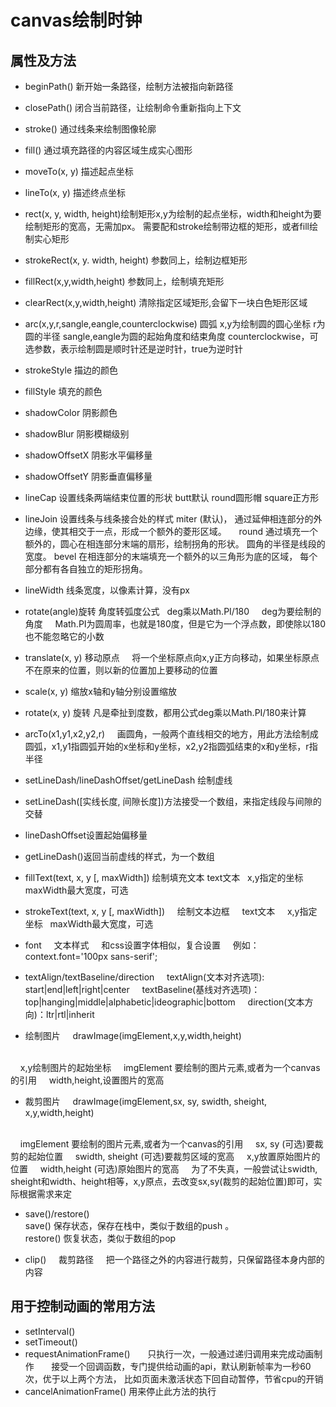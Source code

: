 # canvas绘制时钟

## 属性及方法

  - beginPath() 新开始一条路径，绘制方法被指向新路径
  - closePath() 闭合当前路径，让绘制命令重新指向上下文
  - stroke() 通过线条来绘制图像轮廓
  - fill() 通过填充路径的内容区域生成实心图形
  - moveTo(x, y) 描述起点坐标
  - lineTo(x, y) 描述终点坐标
  - rect(x, y, width, height)绘制矩形x,y为绘制的起点坐标，width和height为要绘制矩形的宽高，无需加px。 
      需要配和stroke绘制带边框的矩形，或者fill绘制实心矩形
  - strokeRect(x, y. width, height) 参数同上，绘制边框矩形
  - fillRect(x,y,width,height) 参数同上，绘制填充矩形
  - clearRect(x,y,width,height) 清除指定区域矩形,会留下一块白色矩形区域
  - arc(x,y,r,sangle,eangle,counterclockwise) 
       圆弧 x,y为绘制圆的圆心坐标  r为圆的半径  sangle,eangle为圆的起始角度和结束角度  counterclockwise，可选参数，表示绘制圆是顺时针还是逆时针，true为逆时针
  - strokeStyle 描边的颜色   
  - fillStyle 填充的颜色
  - shadowColor 阴影颜色
  - shadowBlur 阴影模糊级别
  - shadowOffsetX 阴影水平偏移量
  - shadowOffsetY 阴影垂直偏移量
  - lineCap 设置线条两端结束位置的形状 
      butt默认 round圆形帽 square正方形
  - lineJoin 设置线条与线条接合处的样式
      miter (默认)， 通过延伸相连部分的外边缘，使其相交于一点，形成一个额外的菱形区域。
      round 通过填充一个额外的，圆心在相连部分末端的扇形，绘制拐角的形状。 圆角的半径是线段的宽度。
      bevel 在相连部分的末端填充一个额外的以三角形为底的区域， 每个部分都有各自独立的矩形拐角。
  - lineWidth 线条宽度，以像素计算，没有px
  - rotate(angle)旋转  角度转弧度公式
        deg乘以Math.PI/180
        deg为要绘制的角度
        Math.PI为圆周率，也就是180度，但是它为一个浮点数，即使除以180也不能忽略它的小数
  - translate(x, y) 移动原点
      将一个坐标原点向x,y正方向移动，如果坐标原点不在原来的位置，则以新的位置加上要移动的位置
  - scale(x, y) 缩放x轴和y轴分别设置缩放
  - rotate(x, y) 旋转 凡是牵扯到度数，都用公式deg乘以Math.PI/180来计算
  - arcTo(x1,y1,x2,y2,r)
    画圆角，一般两个直线相交的地方，用此方法绘制成圆弧，x1,y1指圆弧开始的x坐标和y坐标，x2,y2指圆弧结束的x和y坐标，r指半径
 - setLineDash/lineDashOffset/getLineDash 绘制虚线
 - setLineDash([实线长度, 间隙长度])方法接受一个数组，来指定线段与间隙的交替
 - lineDashOffset设置起始偏移量
 - getLineDash()返回当前虚线的样式，为一个数组
 - fillText(text, x, y [, maxWidth]) 绘制填充文本 
    text文本
    x,y指定的坐标
    maxWidth最大宽度，可选
 - strokeText(text, x, y [, maxWidth])
    绘制文本边框
    text文本
    x,y指定坐标
    maxWidth最大宽度，可选
 - font
    文本样式
    和css设置字体相似，复合设置
    例如：context.font='100px sans-serif';

 - textAlign/textBaseline/direction
    textAlign(文本对齐选项): start|end|left|right|center
    textBaseline(基线对齐选项)：top|hanging|middle|alphabetic|ideographic|bottom
    direction(文本方向)：ltr|rtl|inherit

- 绘制图片 
    drawImage(imgElement,x,y,width,height)  
<br>
    x,y绘制图片的起始坐标
    imgElement 要绘制的图片元素,或者为一个canvas的引用
    width,height,设置图片的宽高

- 裁剪图片
    drawImage(imgElement,sx, sy, swidth, sheight, x,y,width,height)
 <br>
    imgElement 要绘制的图片元素,或者为一个canvas的引用
    sx, sy (可选)要裁剪的起始位置
    swidth, sheight (可选)要裁剪区域的宽高
    x,y放置原始图片的位置
    width,height (可选)原始图片的宽高
    为了不失真，一般尝试让swidth, sheight和width、height相等，x,y原点，去改变sx,sy(裁剪的起始位置)即可，实际根据需求来定

- save()/restore() <br>
    save() 保存状态，保存在栈中，类似于数组的push 。<br>restore() 恢复状态，类似于数组的pop

- clip()
    裁剪路径
    把一个路径之外的内容进行裁剪，只保留路径本身内部的内容

## 用于控制动画的常用方法
-  setInterval()
-  setTimeout()
-  requestAnimationFrame()
      只执行一次，一般通过递归调用来完成动画制作
      接受一个回调函数，专门提供给动画的api，默认刷新帧率为一秒60次，优于以上两个方法，
      比如页面未激活状态下回自动暂停，节省cpu的开销
-  cancelAnimationFrame() 用来停止此方法的执行
